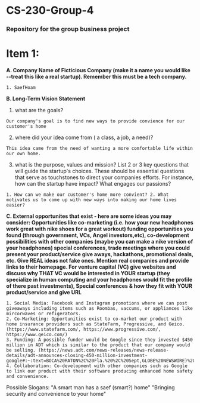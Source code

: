 # CS-230-Group-4
### Repository for the group business project
# Item 1:

**A. Company Name of Ficticious Company (make it a name you would like --treat this like a real startup). Remember this must be a tech company.**
    
    1. SaefHoam
    
**B. Long-Term Vision Statement**
   
   1. what are the goals?
    
    Our company's goal is to find new ways to provide convience for our customer's home 
   
   2. where did your idea come from ( a class, a job, a need)?
      
    This idea came from the need of wanting a more comfortable life within our own home. 
    
   3. what is the purpose, values and mission? List 2 or 3 key questions that will guide the startup's choices. These should be essential questions that serve as touchstones to direct your companies efforts. For instance, how can the startup have impact? What engages our passions?
   
    1. How can we make our customer's home more convient? 2. What motivates us to come up with new ways into making our home lives easier? 
    
 **C. External opportunites that exist -
here are some ideas you may consider:
Opportunities like co-marketing (i.e. how your new headphones work great with nike shoes for a great workout)
funding opportunities you found (through government, VCs, Angel investors,etc), 
co-development possibilities with other companies  (maybe you can make a nike version of your headphones)
special conferences, trade meetings where you could present your product/service
give aways, hackathons, promotional deals, etc.
Give REAL ideas not fake ones.   Mention real companies and provide links to their homepage.   For venture capital (VC) give websites and discuss why THAT VC would be interested in YOUR startup (they specialize in human computing and your headphones would fit the profile of there past investments),  Special conferences & how they fit with YOUR product/service and give URL**

    1. Social Media: Facebook and Instagram promotions where we can post giveaways including items such as Roombas, vaccums, or appliances like mircorwaves or refigerators.
    2. Co-Marketing: Opportunities exist to co-market our product with home insurance providers such as StateFarm, Progressive, and Geico. (https://www.statefarm.com/, https://www.progressive.com/, https://www.geico.com/)
    3. Funding: A possible funder would be Google since they invested $450 million in ADT which is similar to the product that our company would be selling. (https://news.adt.com/news-releases/news-release-details/adt-announces-closing-450-million-investment-google#:~:text=BOCA%20RATON%2C%20Fla.%20%2C%20Sept,GLOBE%20NEWSWIRE)%20%2D%2D%20ADT%20Inc.). 
    4. Collaboration: Co-development with other companies such as Google to link our product with their software producing enhanced home safety and convenience.


Possible Slogans: 
"A smart man has a saef (smart?) home"
"Bringing security and convenience to your home"
